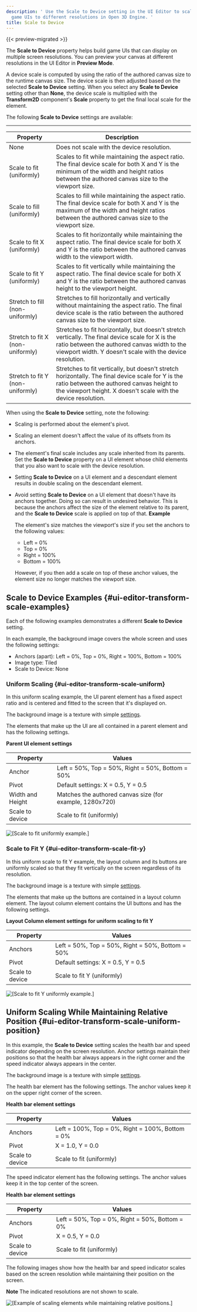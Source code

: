 ```yaml
---
description: ' Use the Scale to Device setting in the UI Editor to scale
  game UIs to different resolutions in Open 3D Engine. '
title: Scale to Device
---
```


{{< preview-migrated >}}

The **Scale to Device** property helps build game UIs that can display on multiple screen resolutions\. You can preview your canvas at different resolutions in the UI Editor in **Preview Mode**\.

A device scale is computed by using the ratio of the authored canvas size to the runtime canvas size\. The device scale is then adjusted based on the selected **Scale to Device** setting\. When you select any **Scale to Device** setting other than **None**, the device scale is multiplied with the **Transform2D** component's **Scale** property to get the final local scale for the element\.

The following **Scale to Device** settings are available:




****

| Property | Description |
| --- | --- |
| None | Does not scale with the device resolution\. |
| Scale to fit \(uniformly\) | Scales to fit while maintaining the aspect ratio\. The final device scale for both X and Y is the minimum of the width and height ratios between the authored canvas size to the viewport size\. |
| Scale to fill \(uniformly\) | Scales to fill while maintaining the aspect ratio\. The final device scale for both X and Y is the maximum of the width and height ratios between the authored canvas size to the viewport size\. |
| Scale to fit X \(uniformly\) | Scales to fit horizontally while maintaining the aspect ratio\. The final device scale for both X and Y is the ratio between the authored canvas width to the viewport width\. |
| Scale to fit Y \(uniformly\) | Scales to fit vertically while maintaining the aspect ratio\. The final device scale for both X and Y is the ratio between the authored canvas height to the viewport height\. |
| Stretch to fill \(non\-uniformly\) | Stretches to fill horizontally and vertically without maintaining the aspect ratio\. The final device scale is the ratio between the authored canvas size to the viewport size\. |
| Stretch to fit X \(non\-uniformly\) | Stretches to fit horizontally, but doesn't stretch vertically\. The final device scale for X is the ratio between the authored canvas width to the viewport width\. Y doesn't scale with the device resolution\. |
| Stretch to fit Y \(non\-uniformly\) | Stretches to fit vertically, but doesn't stretch horizontally\. The final device scale for Y is the ratio between the authored canvas height to the viewport height\. X doesn't scale with the device resolution\. |

When using the **Scale to Device** setting, note the following:
+ Scaling is performed about the element's pivot\.
+ Scaling an element doesn't affect the value of its offsets from its anchors\.
+ The element's final scale includes any scale inherited from its parents\. Set the **Scale to Device** property on a UI element whose child elements that you also want to scale with the device resolution\.
+ Setting **Scale to Device** on a UI element and a descendant element results in double scaling on the descendant element\.
+ Avoid setting **Scale to Device** on a UI element that doesn't have its anchors together\. Doing so can result in undesired behavior\. This is because the anchors affect the size of the element relative to its parent, and the **Scale to Device** scale is applied on top of that\.
**Example**

  The element's size matches the viewport's size if you set the anchors to the following values:
  + Left = 0%
  + Top = 0%
  + Right = 100%
  + Bottom = 100%

  However, if you then add a scale on top of these anchor values, the element size no longer matches the viewport size\.

## Scale to Device Examples {#ui-editor-transform-scale-examples}

Each of the following examples demonstrates a different **Scale to Device** setting\.

In each example, the background image covers the whole screen and uses the following settings:
+ Anchors \(apart\): Left = 0%, Top = 0%, Right = 100%, Bottom = 100%
+ Image type: Tiled
+ Scale to Device: None

### Uniform Scaling {#ui-editor-transform-scale-uniform}

In this uniform scaling example, the UI parent element has a fixed aspect ratio and is centered and fitted to the screen that it's displayed on\.

The background image is a texture with simple [settings](#ui-editor-transform-scale-uniform)\.

The elements that make up the UI are all contained in a parent element and has the following settings\.




**Parent UI element settings**

| Property | Values |
| --- | --- |
| Anchor | Left = 50%, Top = 50%, Right = 50%, Bottom = 50% |
| Pivot | Default settings: X = 0\.5, Y = 0\.5 |
| Width and Height | Matches the authored canvas size \(for example, 1280x720\) |
| Scale to device | Scale to fit \(uniformly\) |

![\[Scale to fit uniformly example.\]](/images/user-guide/game_ui_editor/ui-editor-transform-scale-1.gif)

### Scale to Fit Y {#ui-editor-transform-scale-fit-y}

In this uniform scale to fit Y example, the layout column and its buttons are uniformly scaled so that they fit vertically on the screen regardless of its resolution\.

The background image is a texture with simple [settings](#ui-editor-transform-scale-uniform)\.

The elements that make up the buttons are contained in a layout column element\. The layout column element contains the UI buttons and has the following settings\.




**Layout Column element settings for uniform scaling to fit Y**

| Property | Values |
| --- | --- |
| Anchors | Left = 50%, Top = 50%, Right = 50%, Bottom = 50% |
| Pivot | Default settings: X = 0\.5, Y = 0\.5 |
| Scale to device | Scale to fit Y \(uniformly\) |

![\[Scale to fit Y uniformly example.\]](/images/user-guide/game_ui_editor/ui-editor-transform-scale-2.gif)

## Uniform Scaling While Maintaining Relative Position {#ui-editor-transform-scale-uniform-position}

In this example, the **Scale to Device** setting scales the health bar and speed indicator depending on the screen resolution\. Anchor settings maintain their positions so that the health bar always appears in the right corner and the speed indicator always appears in the center\.

The background image is a texture with simple [settings](#ui-editor-transform-scale-uniform)\.

The health bar element has the following settings\. The anchor values keep it on the upper right corner of the screen\.


**Health bar element settings**

| Property | Values |
| --- | --- |
| Anchors | Left = 100%, Top = 0%, Right = 100%, Bottom = 0% |
| Pivot | X = 1\.0, Y = 0\.0 |
| Scale to device | Scale to fit \(uniformly\) |

The speed indicator element has the following settings\. The anchor values keep it in the top center of the screen\.


**Health bar element settings**

| Property | Values |
| --- | --- |
| Anchors | Left = 50%, Top = 0%, Right = 50%, Bottom = 0% |
| Pivot | X = 0\.5, Y = 0\.0 |
| Scale to device | Scale to fit \(uniformly\) |

The following images show how the health bar and speed indicator scales based on the screen resolution while maintaining their position on the screen\.

**Note**
The indicated resolutions are not shown to scale\.

![\[Example of scaling elements while maintaining relative positions.\]](/images/user-guide/game_ui_editor/ui-editor-transform-scale-uniform-position.png)
